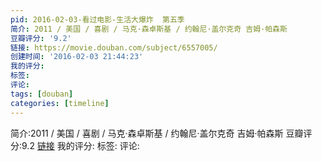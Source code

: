 ```yaml
---
pid: 2016-02-03-看过电影-生活大爆炸  第五季
简介: 2011 / 美国 / 喜剧 / 马克·森卓斯基 / 约翰尼·盖尔克奇 吉姆·帕森斯
豆瓣评分: '9.2'
链接: https://movie.douban.com/subject/6557005/
创建时间: '2016-02-03 21:44:23'
我的评分:
标签:
评论:
tags: [douban]
categories: [timeline]
---
```

简介:2011 / 美国 / 喜剧 / 马克·森卓斯基 / 约翰尼·盖尔克奇 吉姆·帕森斯
豆瓣评分:9.2
[链接](https://movie.douban.com/subject/6557005/)
我的评分:
标签:
评论:
